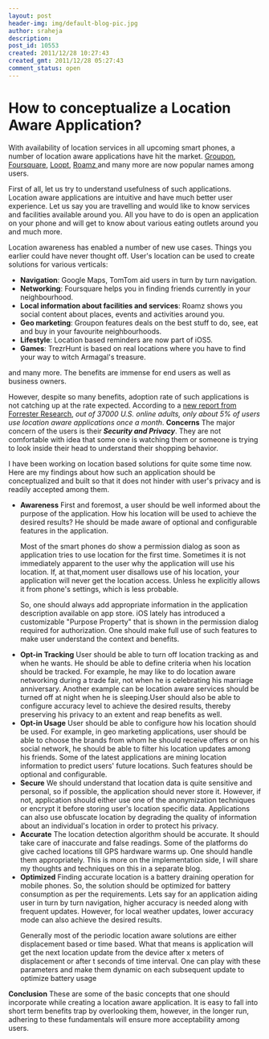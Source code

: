 ```yaml
---
layout: post
header-img: img/default-blog-pic.jpg
author: sraheja
description: 
post_id: 10553
created: 2011/12/28 10:27:43
created_gmt: 2011/12/28 05:27:43
comment_status: open
---
```


# How to conceptualize a Location Aware Application?

<p>With availability of location services in all upcoming smart phones, a number of location aware applications have hit the market. <a href="http://itunes.apple.com/us/app/groupon/id352683833?mt=8">Groupon</a>, <a href="http://itunes.apple.com/in/app/foursquare/id306934924?mt=8">Foursquare</a>, <a href="http://itunes.apple.com/us/app/loopt/id281952554?mt=8">Loopt</a>, <a href="http://itunes.apple.com/us/app/roamz/id459343660?mt=8">Roamz </a>and many more are now popular names among users.</p>
<p>First of all, let us try to understand usefulness of such applications. Location aware applications are intuitive and have much better user experience. Let us say you are travelling and would like to know services and facilities available around you. All you have to do is open an application on your phone and will get to know about various eating outlets around you and much more.</p>
<p>Location awareness has enabled a number of new use cases. Things you earlier could have never thought off. User's location can be used to create solutions for various verticals:
<ul>
    <li><strong>Navigation</strong>: Google Maps, TomTom aid users in turn by turn navigation.</li>
    <li><strong>Networking</strong>: Foursquare helps you in finding friends currently in your neighbourhood.</li>
    <li><strong>Local information about facilities and services</strong>: Roamz shows you social content about places, events and activities around you.</li>
    <li><strong>Geo marketing</strong>: Groupon features deals on the best stuff to do, see, eat and buy in your favourite neighbourhoods.</li>
    <li><strong>Lifestyle</strong>: Location based reminders are now part of iOS5.</li>
    <li><strong>Games</strong>: TrezrHunt is based on real locations where you have to find your way to witch Armagal's treasure.</li>
</ul>
and many more. The benefits are immense for end users as well as business owners.</p>
<p>However, despite so many benefits, adoption rate of such applications is not catching up at the rate expected. According to a <a href="http://www.forrester.com/rb/Research/marketing_via_geosocial_apps_why_and_how/q/id/61072/t/2">new report from Forrester Research</a>, <em>out of 37000 U.S. online adults, only about 5% of  users use location aware applications once a month</em>.
<!--more-->
<strong>Concerns</strong>
The major concern of the users is their<strong><em> Security and Privacy</em></strong>. They are not comfortable with idea that some one is watching them or someone is trying to look inside their head to understand their shopping behavior.</p>
<p>I have been working on location based solutions for quite some time now. Here are my findings about how such an application should be conceptualized and built so that it does not hinder with user's privacy and is readily accepted among them.
<ul>
    <li><strong>Awareness</strong>
First and foremost, a user should be well informed about the purpose of the application. How his location will be used to achieve the desired results? He should be made aware of optional and configurable features in the application.&nbsp;</p>
<p>Most of the smart phones do show a permission dialog as soon as application tries to use location for the first time. Sometimes it is not immediately apparent to the user why the application will use his location. If, at that,moment user disallows use of his location, your application will never get the location access. Unless he explicitly allows it from phone's settings, which is less probable.</p>
<p>So, one should always add appropriate information in the application description available on app store. iOS lately has introduced a customizable "Purpose Property" that is shown in the permission dialog required for authorization. One should make full use of such features to make user understand the context and benefits.</li>
    <li><strong>Opt-in Tracking</strong>
User should be able to turn off location tracking as and when he wants. He should be able to define criteria when his location should be tracked. For example, he may like to do location aware networking during a trade fair, not when he is celebrating his marriage anniversary. Another example can be location aware services should be turned off at night when he is sleeping.User should also be able to configure accuracy level to achieve the desired results, thereby preserving his privacy to an extent and reap benefits as well.</li>
    <li><strong>Opt-in Usage</strong>
User should be able to configure how his location should be used. For example, in geo marketing applications, user should be able to choose the brands from whom he should receive offers or on his social network, he should be able to filter his location updates among his friends. Some of the latest applications are mining location information to predict users' future locations. Such features should be optional and configurable.</li>
    <li><strong>Secure</strong>
We should understand that location data is quite sensitive and personal, so if possible, the application should never store it. However, if not, application should either use one of the anonymization techniques or encrypt it before storing user's location specific data. Applications can also use obfuscate location by degrading the quality of information about an individual's location in order to protect his privacy.</li>
    <li><strong>Accurate</strong>
The location detection algorithm should be accurate. It should take care of inaccurate and false readings. Some of the platforms do give cached locations till GPS hardware warms up. One should handle them appropriately. This is more on the implementation side, I will share my thoughts and techniques on this in a separate blog.</li>
    <li><strong>Optimized</strong>
Finding accurate location is a battery draining operation for mobile phones. So, the solution should be optimized for battery consumption as per the requirements. Lets say for an application aiding user in turn by turn navigation, higher accuracy is needed along with frequent updates. However, for local weather updates, lower accuracy mode can also achieve the desired results.&nbsp;</p>
<p>Generally most of the periodic location aware solutions are either displacement based or time based. What that means is application will get the next location update from the device after x meters of displacement or after t seconds of time interval. One can play with these parameters and make them dynamic on each subsequent update to optimize battery usage</li>
</ul>
<strong>Conclusion</strong>
These are some of the basic concepts that one should incorporate while creating a location aware application. It is easy to fall into short term benefits trap by overlooking them, however, in the longer run, adhering to these fundamentals will ensure more acceptability among users.</p>